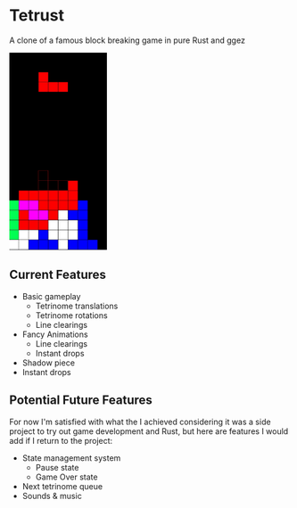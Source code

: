 # Tetrust

A clone of a famous block breaking game in pure Rust and ggez

<img src="assets/preview.gif" alt="preview" width="175"/>

## Current Features

* Basic gameplay
  * Tetrinome translations
  * Tetrinome rotations
  * Line clearings
* Fancy Animations
  * Line clearings
  * Instant drops
* Shadow piece
* Instant drops

## Potential Future Features

For now I'm satisfied with what the I achieved considering it was a side project to try out game development and Rust, but here are features I would add if I return to the project:

* State management system
  * Pause state
  * Game Over state
* Next tetrinome queue
* Sounds & music
